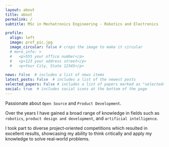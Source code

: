 ```yaml
---
layout: about
title: about
permalink: /
subtitle: MSc in Mechatronics Engineering - Robotics and Electronics

profile:
  align: left
  image: prof_pic.jpg
  image_circular: false # crops the image to make it circular
  # more_info: >
  #   <p>555 your office number</p>
  #   <p>123 your address street</p>
  #   <p>Your City, State 12345</p>

news: False  # includes a list of news items
latest_posts: False  # includes a list of the newest posts
selected_papers: False # includes a list of papers marked as "selected={true}"
social: true  # includes social icons at the bottom of the page
---
```


Passionate about `Open Source` and `Product Development`.

Over the years I have gained a broad range of knowledge in fields such as `robotics`, `product design and development`, and `artificial intelligence`.

I took part to diverse project‑oriented competitions which resulted in excellent results, showcasing my ability to think critically and apply my knowledge to solve real‑world problems. 